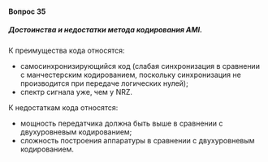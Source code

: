 #### Вопрос 35

##### Достоинства и недостатки метода кодирования AMI.

К преимущества кода относятся:

- самосинхронизирующийся код (слабая синхронизация в сравнении с манчестерским кодированием, поскольку синхронизация не производится при передаче логических нулей);
- спектр сигнала уже, чем у NRZ.

К недостаткам кода относятся:

- мощность передатчика должна быть выше в сравнении с двухуровневым кодированием;
- сложность построения аппаратуры в сравнении с двухуровневым кодированием.
